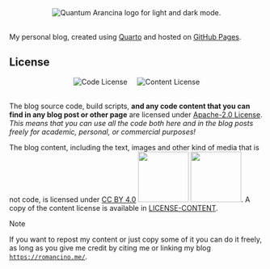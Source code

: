 <div align="center">
<picture>
  <source media="(prefers-color-scheme: dark)" srcset="./assets/quantum-arancina-white.png">
  <source media="(prefers-color-scheme: light)" srcset="./assets/quantum-arancina-black.png">
  <img alt="Quantum Arancina logo for light and dark mode." src="">
</picture>
</div><br>

My personal blog, created using [Quarto](https://quarto.org/) and hosted on [GitHub Pages](https://pages.github.com/).

## License

<div align="center">
<img alt="Code License" src="https://img.shields.io/github/license/alex180500/quantum-arancina?label=code%20license">
&nbsp;&nbsp;&nbsp;
<img alt="Content License" src="https://img.shields.io/badge/content-CC%20BY%204.0-blue?label=content%20license">
</div><br>

The blog source code, build scripts, **and any code content that you can find in any blog post or other page** are licensed under [Apache-2.0 License](./LICENSE). _This means that you can use all the code both here and in the blog posts freely for academic, personal, or commercial purposes!_

The blog content, including the text, images and other kind of media that is not code, is licensed under [CC BY 4.0](https://creativecommons.org/licenses/by/4.0/) <img src="https://mirrors.creativecommons.org/presskit/icons/cc.svg" height="100"> <img src="https://mirrors.creativecommons.org/presskit/icons/by.svg" height="100">. A copy of the content license is available in [LICENSE-CONTENT](./LICENSE-CONTENT).

> [!NOTE]
> If you want to repost my content or just copy some of it you can do it freely, as long as you give me credit by citing me or linking my blog [`https://romancino.me/`](https://romancino.me/).

